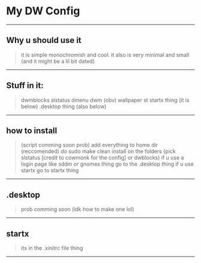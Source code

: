 # My DW Config
-----
## Why u should use it
> it is simple monochromish and cool. it also is very minimal and small (and it might be a lil bit dated)
-----
## Stuff in it:
> dwmblocks
> slstatus
> dmenu
> dwm (obv)
> wallpaper
> st
> startx thing (it is below)
> .desktop thing (also below)
-----
## how to install
> (script comming soon prob)
> add everything to home dir (reccomended)
> do sudo make clean install on the folders (pick slstatus [credit to cowmonk for the config] or dwblocks)
> if u use a login page like sddm or gnomes thing go to the .desktop thing
> if u use startx go to startx thing
-----
## .desktop
> prob comming soon (idk how to make one lol)

-----
## startx
> its in the .xinitrc file thing
-----
